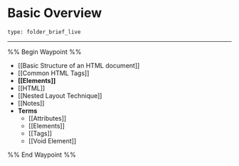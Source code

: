 # Basic Overview
 
```ccard
type: folder_brief_live
```
 
---

%% Begin Waypoint %%
- [[Basic Structure of an HTML document]]
- [[Common HTML Tags]]
- **[[Elements]]**
- [[HTML]]
- [[Nested Layout Technique]]
- [[Notes]]
- **Terms**
	- [[Attributes]]
	- [[Elements]]
	- [[Tags]]
	- [[Void Element]]

%% End Waypoint %%